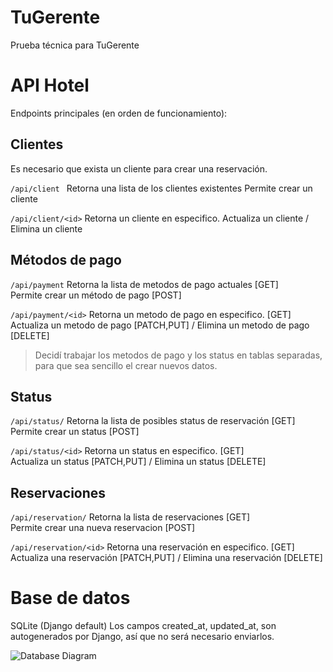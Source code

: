 # TuGerente
Prueba técnica para TuGerente

# API Hotel
Endpoints principales (en orden de funcionamiento):

## Clientes

Es necesario que exista un cliente para crear una reservación.

```/api/client ```
Retorna una lista de los clientes existentes
Permite crear un cliente

```/api/client/<id>```
Retorna un cliente en especifico.
Actualiza un cliente / Elimina un cliente
  
## Métodos de pago
  
```/api/payment```
Retorna la lista de metodos de pago actuales [GET]  
Permite crear un método de pago [POST]
  
```/api/payment/<id>```
Retorna un metodo de pago en especifico. [GET]  
Actualiza un metodo de pago [PATCH,PUT] / Elimina un metodo de pago [DELETE]
  
> Decidí trabajar los metodos de pago y los status en tablas separadas, para que sea sencillo el crear nuevos datos.
 
## Status

```/api/status/```
Retorna la lista de posibles status de reservación [GET]  
Permite crear un status [POST]

```/api/status/<id>```
Retorna un status en especifico. [GET]  
Actualiza un status [PATCH,PUT] / Elimina un status [DELETE]
  
## Reservaciones
  
```/api/reservation/```
Retorna la lista de reservaciones [GET]  
Permite crear una nueva reservacion [POST]
  
```/api/reservation/<id>```
Retorna una reservación en especifico. [GET]  
Actualiza una reservación [PATCH,PUT] / Elimina una reservación [DELETE]
  


# Base de datos
SQLite (Django default)
Los campos created_at, updated_at, son autogenerados por Django, así que no será necesario enviarlos.


![Database Diagram](https://i.ibb.co/YNrkBGC/draw-SQL-export-2022-09-10-19-53.png)

